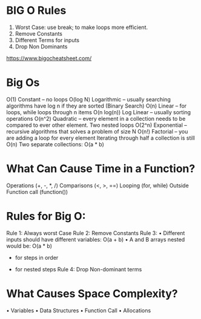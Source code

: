 # BIG O Rules
1. Worst Case: use break; to make loops more efficient.
2. Remove Constants
3. Different Terms for inputs
4. Drop Non Dominants

https://www.bigocheatsheet.com/

# Big Os
O(1) Constant – no loops
O(log N) Logarithmic – usually searching algorithms have log n if they are sorted (Binary Search) O(n) Linear – for loops, while loops through n items
O(n log(n)) Log Linear – usually sorting operations
O(n^2) Quadratic – every element in a collection needs to be compared to ever other element. Two nested loops
O(2^n) Exponential – recursive algorithms that solves a problem of size N
O(n!) Factorial – you are adding a loop for every element
Iterating through half a collection is still O(n)
Two separate collections: O(a * b)

# What Can Cause Time in a Function?
Operations (+, -, *, /)
Comparisons (<, >, ==)
Looping (for, while)
Outside Function call (function())

# Rules for Big O:
Rule 1: Always worst Case
Rule 2: Remove Constants Rule 3:
• Different inputs should have different variables: O(a + b)
• A and B arrays nested would be: O(a * b)
+ for steps in order
* for nested steps
Rule 4: Drop Non-dominant terms

# What Causes Space Complexity?
• Variables
• Data Structures
• Function Call
• Allocations